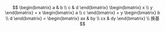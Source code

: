 $$
\begin{bmatrix}
    a & b \\
    c & d
\end{bmatrix}
\begin{bmatrix}
    x \\
    y
\end{bmatrix} = 
x
\begin{bmatrix}
    a  \\
    c 
\end{bmatrix}
+
y
\begin{bmatrix}
     b \\
     d
\end{bmatrix} =
\begin{bmatrix}
    ax & by \\
    cx & dy
\end{bmatrix} 
\\
换基
$$